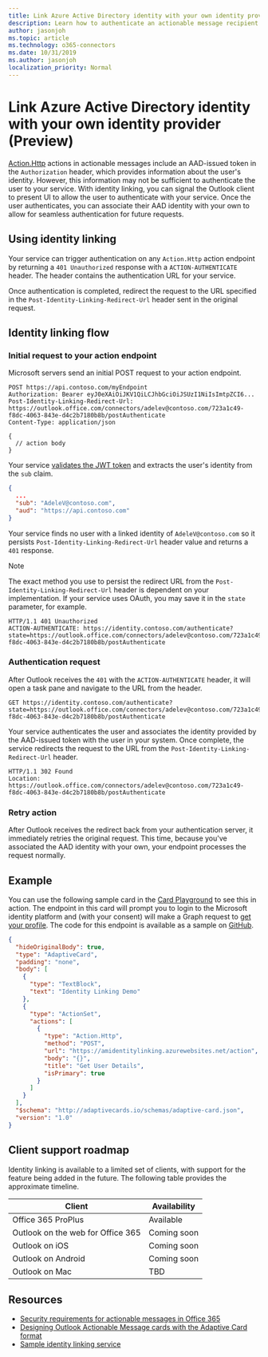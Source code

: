 ```yaml
---
title: Link Azure Active Directory identity with your own identity provider (Preview)
description: Learn how to authenticate an actionable message recipient with your service to link their AAD identity.
author: jasonjoh
ms.topic: article
ms.technology: o365-connectors
ms.date: 10/31/2019
ms.author: jasonjoh
localization_priority: Normal
---
```


# Link Azure Active Directory identity with your own identity provider (Preview)

[Action.Http](adaptive-card.md#actionhttp) actions in actionable messages include an AAD-issued token in the `Authorization` header, which provides information about the user's identity. However, this information may not be sufficient to authenticate the user to your service. With identity linking, you can signal the Outlook client to present UI to allow the user to authenticate with your service. Once the user authenticates, you can associate their AAD identity with your own to allow for seamless authentication for future requests.

## Using identity linking

Your service can trigger authentication on any `Action.Http` action endpoint by returning a `401 Unauthorized` response with a `ACTION-AUTHENTICATE` header. The header contains the authentication URL for your service.

Once authentication is completed, redirect the request to the URL specified in the `Post-Identity-Linking-Redirect-Url` header sent in the original request.

## Identity linking flow

### Initial request to your action endpoint

Microsoft servers send an initial POST request to your action endpoint.

```http
POST https://api.contoso.com/myEndpoint
Authorization: Bearer eyJ0eXAiOiJKV1QiLCJhbGciOiJSUzI1NiIsImtpZCI6...
Post-Identity-Linking-Redirect-Url: https://outlook.office.com/connectors/adelev@contoso.com/723a1c49-f8dc-4063-843e-d4c2b7180b8b/postAuthenticate
Content-Type: application/json

{
  // action body
}
```

Your service [validates the JWT token](security-requirements.md#verifying-that-requests-come-from-microsoft) and extracts the user's identity from the `sub` claim.

```json
{
  ...
  "sub": "AdeleV@contoso.com",
  "aud": "https://api.contoso.com"
}
```

Your service finds no user with a linked identity of `AdeleV@contoso.com` so it persists `Post-Identity-Linking-Redirect-Url` header value and returns a `401` response.

> [!NOTE]
> The exact method you use to persist the redirect URL from the `Post-Identity-Linking-Redirect-Url` header is dependent on your implementation. If your service uses OAuth, you may save it in the `state` parameter, for example.

```http
HTTP/1.1 401 Unauthorized
ACTION-AUTHENTICATE: https://identity.contoso.com/authenticate?state=https://outlook.office.com/connectors/adelev@contoso.com/723a1c49-f8dc-4063-843e-d4c2b7180b8b/postAuthenticate
```

### Authentication request

After Outlook receives the `401` with the `ACTION-AUTHENTICATE` header, it will open a task pane and navigate to the URL from the header.

```http
GET https://identity.contoso.com/authenticate?state=https://outlook.office.com/connectors/adelev@contoso.com/723a1c49-f8dc-4063-843e-d4c2b7180b8b/postAuthenticate
```

Your service authenticates the user and associates the identity provided by the AAD-issued token with the user in your system. Once complete, the service redirects the request to the URL from the `Post-Identity-Linking-Redirect-Url` header.

```http
HTTP/1.1 302 Found
Location: https://outlook.office.com/connectors/adelev@contoso.com/723a1c49-f8dc-4063-843e-d4c2b7180b8b/postAuthenticate
```

### Retry action

After Outlook receives the redirect back from your authentication server, it immediately retries the original request. This time, because you've associated the AAD identity with your own, your endpoint processes the request normally.

## Example

You can use the following sample card in the [Card Playground](https://messagecardplayground.azurewebsites.net/) to see this in action. The endpoint in this card will prompt you to login to the Microsoft identity platform and (with your consent) will make a Graph request to [get your profile](/graph/api/user-get?view=graph-rest-1.0). The code for this endpoint is available as a sample on [GitHub](https://github.com/OfficeDev/outlook-actionable-messages-identity-linking).

```json
{
  "hideOriginalBody": true,
  "type": "AdaptiveCard",
  "padding": "none",
  "body": [
    {
      "type": "TextBlock",
      "text": "Identity Linking Demo"
    },
    {
      "type": "ActionSet",
      "actions": [
        {
          "type": "Action.Http",
          "method": "POST",
          "url": "https://amidentitylinking.azurewebsites.net/action",
          "body": "{}",
          "title": "Get User Details",
          "isPrimary": true
        }
      ]
    }
  ],
  "$schema": "http://adaptivecards.io/schemas/adaptive-card.json",
  "version": "1.0"
}
```

## Client support roadmap

Identity linking is available to a limited set of clients, with support for the feature being added in the future. The following table provides the approximate timeline.

| Client                            | Availability            |
|-----------------------------------|-------------------------|
| Office 365 ProPlus                | Available               |
| Outlook on the web for Office 365 | Coming soon             |
| Outlook on iOS                    | Coming soon             |
| Outlook on Android                | Coming soon             |
| Outlook on Mac                    | TBD                     |

## Resources

- [Security requirements for actionable messages in Office 365](security-requirements.md)
- [Designing Outlook Actionable Message cards with the Adaptive Card format](adaptive-card.md)
- [Sample identity linking service](https://github.com/OfficeDev/outlook-actionable-messages-identity-linking)

